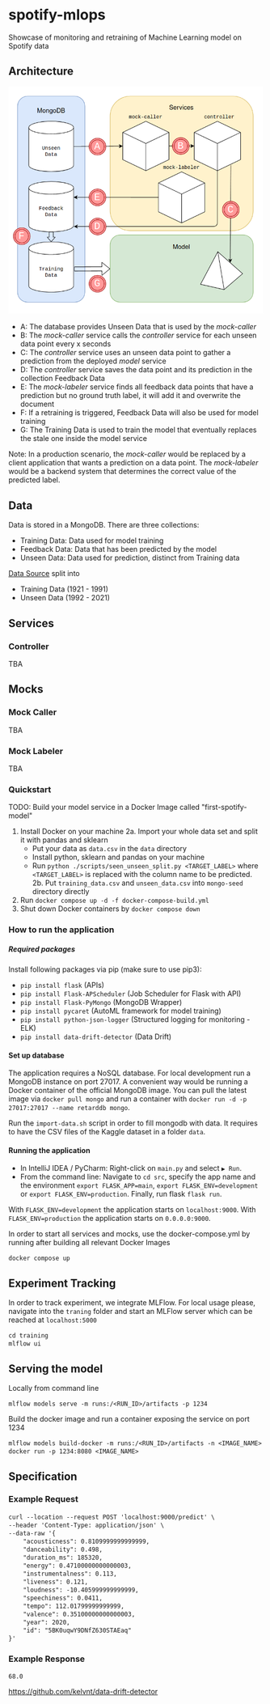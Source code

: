 # spotify-mlops
Showcase of monitoring and retraining of Machine Learning model on Spotify data

## Architecture

![This shows a diagram on architecture](./diagrams/spotify-mlops.png "Spotify MLOps Architecture")

* A: The database provides Unseen Data that is used by the _mock-caller_
* B: The _mock-caller_ service calls the _controller_ service for each unseen data point every x seconds
* C: The _controller_ service uses an unseen data point to gather a prediction from the deployed _model_ service
* D: The _controller_ service saves the data point and its prediction in the collection Feedback Data
* E: The _mock-labeler_ service finds all feedback data points that have a prediction but no ground truth label, it will add it and overwrite the document
* F: If a retraining is triggered, Feedback Data will also be used for model training
* G: The Training Data is used to train the model that eventually replaces the stale one inside the model service

Note: In a production scenario, the _mock-caller_ would be replaced by a client application that wants a prediction on a data point.
The _mock-labeler_ would be a backend system that determines the correct value of the predicted label.

## Data

Data is stored in a MongoDB. There are three collections:
* Training Data: Data used for model training
* Feedback Data: Data that has been predicted by the model
* Unseen Data: Data used for prediction, distinct from Training data

[Data Source](https://www.kaggle.com/yamaerenay/spotify-dataset-19212020-160k-tracks)
split into
* Training Data (1921 - 1991)
* Unseen Data (1992 - 2021)

## Services

### Controller

TBA

## Mocks

### Mock Caller

TBA

### Mock Labeler

TBA

### Quickstart

TODO: Build your model service in a Docker Image called "first-spotify-model"
1. Install Docker on your machine
2a. Import your whole data set and split it with pandas and sklearn
   * Put your data as `data.csv` in the `data` directory 
   * Install python, sklearn and pandas on your machine
   * Run `python ./scripts/seen_unseen_split.py <TARGET_LABEL>` where `<TARGET_LABEL>` is replaced with the column name to be predicted.
2b. Put `training_data.csv` and `unseen_data.csv` into `mongo-seed` directory directly
3. Run `docker compose up -d -f docker-compose-build.yml`
4. Shut down Docker containers by `docker compose down`

### How to run the application

##### Required packages

Install following packages via pip (make sure to use pip3):
* `pip install flask` (APIs)
* `pip install Flask-APScheduler` (Job Scheduler for Flask with API)
* `pip install Flask-PyMongo` (MongoDB Wrapper)
* `pip install pycaret` (AutoML framework for model training)
* `pip install python-json-logger` (Structured logging for monitoring - ELK)
* `pip install data-drift-detector` (Data Drift)

#### Set up database

The application requires a NoSQL database. For local development run a MongoDB instance on port 27017. 
A convenient way would be running a Docker container of the official MongoDB image. You can pull the latest image via
`docker pull mongo`
and run a container with
`docker run -d -p 27017:27017 --name retarddb mongo`.

Run the `import-data.sh` script in order to fill mongodb with data. It requires to have the CSV files of the Kaggle dataset 
in a folder `data`.

#### Running the application

* In IntelliJ IDEA / PyCharm: Right-click on `main.py` and select `▶️ Run`.
* From the command line: Navigate to `cd src`, specify the app name and the environment `export FLASK_APP=main`, 
`export FLASK_ENV=development` or `export FLASK_ENV=production`. Finally, run flask `flask run`.
  
With `FLASK_ENV=development` the application starts on `localhost:9000`.
With `FLASK_ENV=production` the application starts on `0.0.0.0:9000`.

In order to start all services and mocks, use the docker-compose.yml by running after building all relevant Docker Images
```
docker compose up
```

## Experiment Tracking

In order to track experiment, we integrate MLFlow. For local usage please, navigate into the `traning` folder and start 
an MLFlow server which can be reached at `localhost:5000`

```
cd training
mlflow ui
```

## Serving the model

Locally from command line
```
mlflow models serve -m runs:/<RUN_ID>/artifacts -p 1234
```

Build the docker image and run a container exposing the service on port 1234
```
mlflow models build-docker -m runs:/<RUN_ID>/artifacts -n <IMAGE_NAME>
docker run -p 1234:8080 <IMAGE_NAME>
```

## Specification

### Example Request

```
curl --location --request POST 'localhost:9000/predict' \
--header 'Content-Type: application/json' \
--data-raw '{
    "acousticness": 0.8109999999999999,
    "danceability": 0.498,
    "duration_ms": 185320,
    "energy": 0.47100000000000003,
    "instrumentalness": 0.113,
    "liveness": 0.121,
    "loudness": -10.405999999999999,
    "speechiness": 0.0411,
    "tempo": 112.01799999999999,
    "valence": 0.35100000000000003,
    "year": 2020,
    "id": "5BK0uqwY9DNfZ630STAEaq"
}'
```

### Example Response

```
68.0
```

https://github.com/kelvnt/data-drift-detector